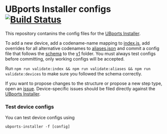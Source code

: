 # UBports Installer configs [![Build Status](https://travis-ci.org/ubports/installer-configs.svg?branch=master)](https://travis-ci.org/ubports/installer-configs)

This repository contanins the config files for the [UBports Installer](https://github.com/ubports/ubports-installer).

To add a new device, add a codename-name mapping to [index.js](./index.js), add overrides for all alternative codenames to [aliases.json](./aliases.json) and commit a config file that follows the [schema](./v1/_device.schema.json) to the [v1](./v1) folder. You must always test configs before committing, only working configs will be accepted.  

Run `npm run validate:index && npm run validate:aliases && npm run validate:devices` to make sure you followed the schema correctly.

If you want to propose changes to the structure or propose a new step type, open an [issue](https://github.com/ubports/installer-configs/issues/new). Device-specific issues should be filed directly against the [UBports Installer](https://github.com/ubports/ubports-installer/issues/new).

### Test device configs

You can test device configs using 
```
ubports-installer -f [config]
```
